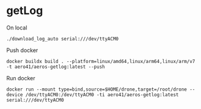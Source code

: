 # getLog

On local
```
./download_log_auto serial:///dev/ttyACM0
```

Push docker
```
docker buildx build . --platform=linux/amd64,linux/arm64,linux/arm/v7 -t aero41/aeros-getlog:latest --push
```

Run docker
```
docker run --mount type=bind,source=$HOME/drone,target=/root/drone --device /dev/ttyACM0:/dev/ttyACM0 -ti aero41/aeros-getlog:latest serial:///dev/ttyACM0
```
